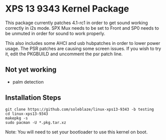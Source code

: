 # XPS 13 9343 Kernel Package

This package currently patches 4.1-rc1 in order to get sound working correctly in i2s mode.  SPX Mux needs to be set to Front and SP0 needs to be unmuted in order for sound to work properly.

This also includes some AHCI and usb hubpatches in order to lower power usage. The PSR patches are causing some screen issues. If you wish to try it, edit the PKGBUILD and uncomment the psr patch line.

## Not yet working

* palm detection

## Installation Steps

    git clone https://github.com/soleblaze/linux-xps13-9343 -b testing
    cd linux-xps13-9343
    makepkg -s
    sudo pacman -U *.pkg.tar.xz

Note: You will need to set your bootloader to use this kernel on boot.
